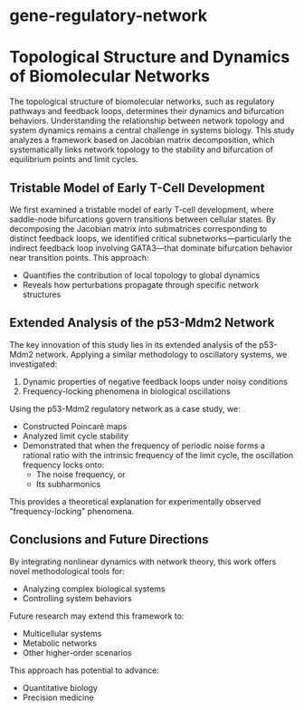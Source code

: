 # gene-regulatory-network
# Topological Structure and Dynamics of Biomolecular Networks

The topological structure of biomolecular networks, such as regulatory pathways and feedback loops, determines their dynamics and bifurcation behaviors. Understanding the relationship between network topology and system dynamics remains a central challenge in systems biology. This study analyzes a framework based on Jacobian matrix decomposition, which systematically links network topology to the stability and bifurcation of equilibrium points and limit cycles.

## Tristable Model of Early T-Cell Development

We first examined a tristable model of early T-cell development, where saddle-node bifurcations govern transitions between cellular states. By decomposing the Jacobian matrix into submatrices corresponding to distinct feedback loops, we identified critical subnetworks—particularly the indirect feedback loop involving GATA3—that dominate bifurcation behavior near transition points. This approach:

- Quantifies the contribution of local topology to global dynamics
- Reveals how perturbations propagate through specific network structures

## Extended Analysis of the p53-Mdm2 Network

The key innovation of this study lies in its extended analysis of the p53-Mdm2 network. Applying a similar methodology to oscillatory systems, we investigated:

1. Dynamic properties of negative feedback loops under noisy conditions
2. Frequency-locking phenomena in biological oscillations

Using the p53-Mdm2 regulatory network as a case study, we:

- Constructed Poincaré maps
- Analyzed limit cycle stability
- Demonstrated that when the frequency of periodic noise forms a rational ratio with the intrinsic frequency of the limit cycle, the oscillation frequency locks onto:
  - The noise frequency, or
  - Its subharmonics

This provides a theoretical explanation for experimentally observed "frequency-locking" phenomena.

## Conclusions and Future Directions

By integrating nonlinear dynamics with network theory, this work offers novel methodological tools for:

- Analyzing complex biological systems
- Controlling system behaviors

Future research may extend this framework to:

- Multicellular systems
- Metabolic networks
- Other higher-order scenarios

This approach has potential to advance:
- Quantitative biology
- Precision medicine
